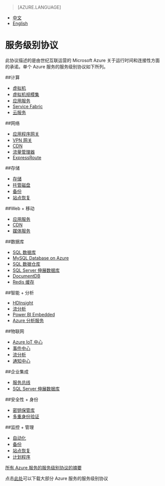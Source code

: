 <properties
	pageTitle="服务级别协议 | Azure"
    description="服务级别协议"
    services=""
    documentationCenter=""
    authors=""
    manager=""
    editor=""
    tags=""/>

<tags ms.service="legal" ms.date="10/2017" wacn.date="10/2017" wacn.lang="cn"/>

> [AZURE.LANGUAGE]
- [中文](/support/legal/sla/)
- [English](/support/legal/sla-en/)
 
# 服务级别协议

此协议描述的是由世纪互联运营的 Microsoft Azure 关于运行时间和连接性方面的承诺。单个 Azure 服务的服务级别协议如下所列。 
<!--
|                       |                       |                       |                       |
|-----------------------|-----------------------|-----------------------|-----------------------|
|**计算**<br/><br/>[虚拟机]<br/>[云服务]<br/><br/><br/> |**Web 和移动**<br/><br/>[应用服务]<br/>[通知中心]<br/><br/><br/> |**数据和存储**<br/><br/>[SQL 数据库]<br/>[SQL Server 伸展数据库]<br/>[Redis 缓存]<br/>[存储]<br/>[MySQL Database on Azure]<br/>  |**分析**<br/><br/>[HDInsight]<br/>[流分析]<br/><br/><br/>  |
|**物联网**<br/><br/>[Azure IoT 中心]<br/>[事件中心]<br/>[流分析]<br/>[通知中心]<br/><br/> |**网络**<br/><br/>[虚拟网络]<br/>[ExpressRoute]<br/>[流量管理器]<br/>[VPN 网关]<br/>[应用程序网关]<br/>  |**媒体和 CDN**<br/><br/>[媒体服务]<br/>[CDN]<br/><br/><br/><br/>  |**混合集成**<br/><br/>[服务总线]<br/>[备份]<br/>[站点恢复]<br/><br/><br/>  |
|**身份和访问管理**<br/><br/>[多重身份验证]<br/><br/><br/>  |**管理与安全**<br/><br/>[计划程序]<br/>[自动化]<br/>[密钥保管库] | | |
-->
##计算
- [虚拟机]
- [虚拟机规模集]
- [应用服务]
- [Service Fabric]
- [云服务]

##网络
- [应用程序网关]
- [VPN 网关]
- [CDN]
- [流量管理器]
- [ExpressRoute]

##存储
- [存储]
- [托管磁盘]
- [备份]
- [站点恢复]

##Web + 移动
- [应用服务]
- [CDN]
- [媒体服务]

##数据库
- [SQL 数据库]
- [MySQL Database on Azure]
- [SQL 数据仓库]
- [SQL Server 伸展数据库]
- [DocumentDB]
- [Redis 缓存]

##智能 + 分析
- [HDInsight]
- [流分析]
- [Power BI Embedded]
- [Azure 分析服务]

##物联网
- [Azure IoT 中心]
- [事件中心]
- [流分析]
- [通知中心]

##企业集成
- [服务总线]
- [SQL Server 伸展数据库]

##安全性 + 身份
- [密钥保管库]
- [多重身份验证]

##监控 + 管理
- [自动化]
- [备份]
- [站点恢复]
- [计划程序]



[所有 Azure 服务的服务级别协议的摘要](/support/sla/abstract/)

点击[此处](//wacnppe.blob.core.chinacloudapi.cn/marketing-resource/sla/Consolidated_SLA_Chinese_171016.pdf)可以下载大部分 Azure 服务的服务级别协议

[虚拟机]: /support/sla/virtual-machines/
[虚拟机规模集]: /support/sla/virtual-machine-scale-sets/
[云服务]: /support/sla/cloud-services/
[DocumentDB]: /support/sla/documentdb/
[应用服务]: /support/sla/app-service/
[通知中心]: /support/sla/notification-hubs/
[SQL 数据库]: /support/sla/sql-data/
[SQL Server 伸展数据库]: /support/sla/sql-server-stretch-database/
[SQL 数据仓库]: /support/sla/sql-data-warehouse/
[Redis 缓存]: /support/sla/redis-cache/
[存储]: /support/sla/storage/
[托管磁盘]: /support/sla/managed-disks/
[MySQL Database on Azure]: /support/sla/mysql/
[HDInsight]: /support/sla/hdinsight/
[流分析]: /support/sla/stream-analytics/
[Azure IoT 中心]: /support/sla/iot-hub/
[事件中心]: /support/sla/event-hubs/
[虚拟网络]: /support/sla/virtual-networking/
[ExpressRoute]: /support/sla/expressroute/
[流量管理器]: /support/sla/traffic-manager/
[VPN 网关]: /support/sla/vpn-gateway/
[应用程序网关]: /support/sla/application-gateway/
[媒体服务]: /support/sla/media-services/
[CDN]: /support/sla/cdn/
[服务总线]: /support/sla/messaging/
[备份]: /support/sla/back-up/
[站点恢复]: /support/sla/site-recovery/
[多重身份验证]: /support/sla/multi-factor-authentication/
[计划程序]: /support/sla/scheduler/
[自动化]: /support/sla/automation/
[密钥保管库]: /support/sla/key-vault/
[Service Fabric]: /support/sla/service-fabric/
[Power BI Embedded]: /support/sla/power-bi-embedded/
[Azure 分析服务]: /support/sla/analysis-services/
